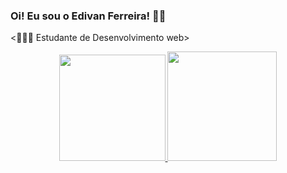 ### Oi! Eu sou o Edivan Ferreira! 👦🏾

<👨🏾‍💻 Estudante de Desenvolvimento web>


<div align="center">
  <a href="https://github.com/ed1van">
  <img height="170em" src="https://github-readme-stats.vercel.app/api?username=ed1van&show_icons=true&theme=dark&include_all_commits=true&count_private=true"/>
  <img height="175em" src="https://github-readme-stats.vercel.app/api/top-langs/?username=ed1van&layout=compact&langs_count=7&theme=dark"/>
</div>

  
